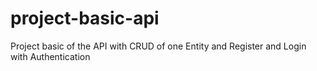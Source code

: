 # project-basic-api
Project basic of the API with CRUD of one Entity and Register and Login with Authentication
